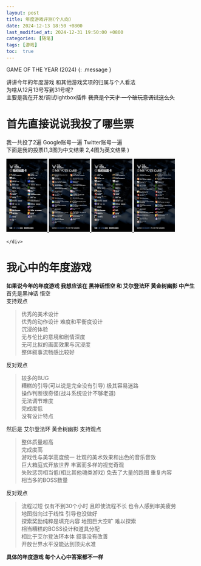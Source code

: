 ```yaml
---
layout: post
title: 年度游戏评测(个人向)
date: 2024-12-13 18:50 +0800
last_modified_at: 2024-12-31 19:50:00 +0800
categories: [随笔]
tags: [游戏]
toc:  true
---
```

GAME OF THE YEAR (2024)
{: .message }

讲讲今年的年度游戏 和其他游戏奖项的归属与个人看法  
为啥从12月13号写到31号呢?  
主要是我在开发/调试lightbox插件 <del>我真是个天才 一个破玩意调试这么久</del>

# 首先直接说说我投了哪些票

我一共投了2遍 Google账号一遍 Twitter账号一遍  
下面是我的投票(1,3图为中文结果 2,4图为英文结果	)

<div class="image-row">
    <div class="image-set">
		<a class="example-image-link" href="/images/posts24121301/vote-card_cn1.png" data-lightbox="example-set">
			<img class="example-image" src="/images/posts24121301/vote-card_cn1b.png"/>
		</a>
		<a class="example-image-link" href="/images/posts24121301/vote-card_en1.png" data-lightbox="example-set">
			<img class="example-image" src="/images/posts24121301/vote-card_en1b.png"/>
		</a>
		<a class="example-image-link" href="/images/posts24121301/vote-card_cn2.png" data-lightbox="example-set">
			<img class="example-image" src="/images/posts24121301/vote-card_cn2b.png"/>
		</a>
		<a class="example-image-link" href="/images/posts24121301/vote-card_en2.png" data-lightbox="example-set">
			<img class="example-image" src="/images/posts24121301/vote-card_en2b.png"/>
		</a>

	</div>
</div>

# 我心中的年度游戏

**如果说今年的年度游戏 我想应该在 黑神话悟空 和 艾尔登法环 黄金树幽影 中产生**  
首先是黑神话 悟空  
支持观点  

> 优秀的美术设计  
> 优秀的动作设计 难度和平衡度设计  
> 沉浸的体验  
> 无与伦比的意境和剧情深度  
> 无可比拟的画面效果与沉浸度  
> 整体叙事流畅感比较好  

反对观点  

> 较多的BUG  
> 糟糕的引导(可以说是完全没有引导) 极其容易迷路  
> 操作判断很奇怪(战斗系统设计不够老道)  
> 无法调节难度  
> 完成度低  
> 没有设计特点  

然后是 艾尔登法环 黄金树幽影
支持观点

> 整体质量超高  
> 完成度高  
> 游戏性与美学高度统一 壮观的美术效果和出色的音乐音效  
> 巨大箱庭式开放世界 丰富而多样的视觉奇观  
> 失败惩罚相当低(相比其他魂类游戏) 免去了大量的跑图 重复内容  
> 相当多的BOSS数量  

反对观点

> 流程过短 仅有不到30个小时 且即使流程不长 也令人感到审美疲劳  
> 地图指向过于线性 引导也没做好  
> 探索奖励纯粹是填充内容 地图巨大空旷 难以探索  
> 相当糟糕的BOSS设计和道具分配  
> 相比于艾尔登法环本体 叙事没有改善  
> 开放世界水平没能达到顶尖水准  

**具体的年度游戏 每个人心中答案都不一样**